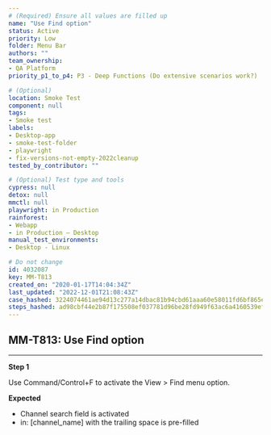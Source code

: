 ```yaml
---
# (Required) Ensure all values are filled up
name: "Use Find option"
status: Active
priority: Low
folder: Menu Bar
authors: ""
team_ownership:
- QA Platform
priority_p1_to_p4: P3 - Deep Functions (Do extensive scenarios work?)

# (Optional)
location: Smoke Test
component: null
tags:
- Smoke test
labels:
- Desktop-app
- smoke-test-folder
- playwright
- fix-versions-not-empty-2022cleanup
tested_by_contributor: ""

# (Optional) Test type and tools
cypress: null
detox: null
mmctl: null
playwright: in Production
rainforest:
- Webapp
- in Production — Desktop
manual_test_environments:
- Desktop - Linux

# Do not change
id: 4032087
key: MM-T813
created_on: "2020-01-17T14:04:34Z"
last_updated: "2022-12-01T21:08:43Z"
case_hashed: 3224074461ae94d13c277a14dbac81b94cbd61aaa60e58011fd6bf865ed609c46737773df42716f6dc752b862b2edf4c
steps_hashed: ad98cbf44e2b87f175508ef037781d96be28fd949f63ac6a4160539ef2532888ffcc114d9de8225a110603784ded0e0d
---
```


<!-- (Auto-generated) Based on frontmatter's "key" and "name" -->

## MM-T813: Use Find option

---

**Step 1**

Use Command/Control+F to activate the View > Find menu option.

**Expected**

- Channel search field is activated
- in: \[channel\_name] with the trailing space is pre-filled
